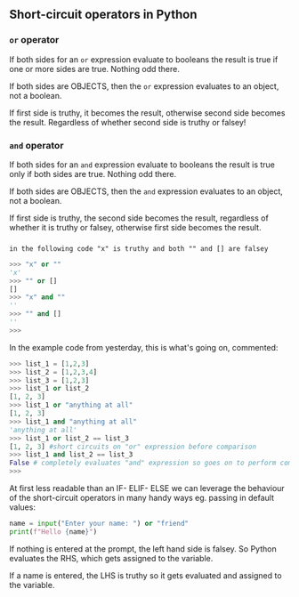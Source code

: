 ## Short-circuit operators in Python

### `or` operator

If both sides for an `or` expression evaluate to booleans the result is true if one or more sides are true. Nothing odd there. 

If both sides are OBJECTS, then the `or` expression evaluates to an object, not a boolean.

If first side is truthy, it becomes the result, otherwise second side becomes the result. Regardless of whether second side is truthy or falsey!

### `and` operator

If both sides for an `and` expression evaluate to booleans the result is true only if both sides are true. Nothing odd there. 

If both sides are OBJECTS, then the `and` expression evaluates to an object, not a boolean.

If first side is truthy, the second side becomes the result, regardless of whether it is truthy or falsey, otherwise first side becomes the result. 
### 
    in the following code "x" is truthy and both "" and [] are falsey

```python
>>> "x" or ""
'x'
>>> "" or []
[]
>>> "x" and ""
'' 
>>> "" and []
''
>>> 
```

In the example code from yesterday, this is what's going on, commented:

```python
>>> list_1 = [1,2,3]
>>> list_2 = [1,2,3,4]
>>> list_3 = [1,2,3]
>>> list_1 or list_2
[1, 2, 3]
>>> list_1 or "anything at all"
[1, 2, 3]
>>> list_1 and "anything at all"
'anything at all'
>>> list_1 or list_2 == list_3
[1, 2, 3] #short circuits on "or" expression before comparison
>>> list_1 and list_2 == list_3
False # completely evaluates "and" expression so goes on to perform comparison
>>> 
```

At first less readable than an IF- ELIF- ELSE we can leverage the behaviour of the short-circuit operators in many handy ways eg. passing in default values:

```python
name = input("Enter your name: ") or "friend"
print(f"Hello {name}")
```
If nothing is entered at the prompt, the left hand side is falsey. So Python evaluates the RHS, which gets assigned to the variable. 

If a name is entered, the LHS is truthy so it gets evaluated and assigned to the variable.
